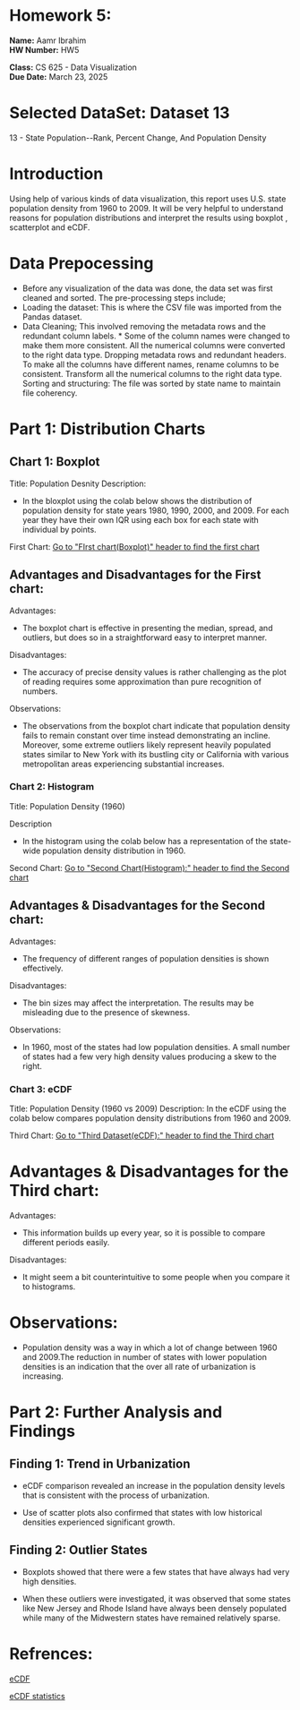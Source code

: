 # Homework 5: 
**Name:** Aamr Ibrahim  
**HW Number:** HW5 

**Class:** CS 625 - Data Visualization  
**Due Date:** March 23, 2025

# Selected DataSet: Dataset 13
13 - State Population--Rank, Percent Change, And Population Density

# Introduction
 Using help of various kinds of data visualization, this report uses U.S. state population density from  1960 to 2009. It will be very helpful to understand reasons for population distributions and interpret the results using boxplot , scatterplot and eCDF.

# Data Prepocessing
  * Before any visualization of the data was done, the data set was first cleaned and sorted. The  pre-processing steps include; 
   * Loading the dataset: This is where the CSV file was imported from the  Pandas dataset.  
   * Data Cleaning; This involved removing the metadata rows and the redundant column labels. 
    * Some of the column names were changed to make them more consistent. 
   All the numerical columns were converted to  the right data type.  Dropping metadata rows and redundant headers. To make all the columns have  different names, rename columns to be consistent. Transform all the numerical columns to the right data type.   Sorting and structuring: The file was sorted by state name to maintain file  coherency.

# Part 1: Distribution Charts

## Chart 1: Boxplot 
Title: Population Desnity
Description: 
*  In the bloxplot using the colab below shows the distribution of population density for state years  1980, 1990, 2000, and 2009. For each year  they have their own IQR using each box for each state with individual by points.


First Chart: 
[Go to "FIrst chart(Boxplot)" header to find the first chart](https://colab.research.google.com/drive/17AfgRxUys83maR09Go9oEZcE5RyK7Vxs#scrollTo=1IRpWuDCDcgI)

## Advantages and Disadvantages for the First chart:
Advantages:
*  The boxplot chart is effective in presenting the median, spread, and outliers, but does so  in a straightforward easy to interpret manner.

Disadvantages:

* The accuracy of precise density values is rather challenging as the plot of reading requires some approximation than pure  recognition of numbers.

Observations:

* The observations from the boxplot chart indicate that population density fails to remain constant over time instead demonstrating an incline. Moreover, some extreme outliers likely represent heavily populated states similar to New York with its bustling city or California with various metropolitan areas experiencing substantial increases.

### Chart 2: Histogram
Title: Population Density (1960)

Description

* In the histogram using the colab below has a representation of the state-wide population density distribution in 1960.

Second Chart:
[Go to "Second Chart(Histogram):" header to find the Second chart](https://colab.research.google.com/drive/17AfgRxUys83maR09Go9oEZcE5RyK7Vxs#scrollTo=1IRpWuDCDcgI)

## Advantages & Disadvantages for the Second chart:

Advantages: 
* The frequency of different ranges of population densities is shown effectively.

Disadvantages: 
* The bin sizes may affect the interpretation. The results may be misleading due to the presence of skewness. 

Observations:
* In 1960, most of the states had low population densities. A small number of states had a few very high density values producing a skew to the right.


### Chart 3: eCDF
Title:  Population Density (1960 vs 2009)
Description:
In the eCDF using the colab below compares population density distributions from 1960 and 2009.

Third Chart:
[Go to "Third Dataset(eCDF):" header to find the Third chart](https://colab.research.google.com/drive/17AfgRxUys83maR09Go9oEZcE5RyK7Vxs#scrollTo=1IRpWuDCDcgI)


# Advantages & Disadvantages for the Third chart:

 Advantages:
 * This information builds up every year, so it is possible to compare different periods easily.

 Disadvantages:
* It might seem a bit counterintuitive to some people when you compare it to histograms.

# Observations:
 * Population density was a way in which a lot of change between 1960 and  2009.The reduction in number of states with lower population densities is an indication that the over all rate of urbanization is increasing.

# Part 2: Further Analysis and Findings 

## Finding 1: Trend in Urbanization

* eCDF comparison revealed an increase in the population density levels that is consistent with the process of urbanization.

* Use of scatter plots also confirmed that states with low historical densities experienced significant growth.

## Finding 2: Outlier States

* Boxplots showed that there were a few states that have always had very high densities.

* When these outliers were investigated, it was observed that some states like New Jersey and Rhode Island have always been densely populated while many of the Midwestern states have remained relatively sparse.


# Refrences:
 [eCDF](https://www.mathworks.com/help/stats/ecdf.html)
 
 [eCDF statistics](https://library.virginia.edu/data/articles/understanding-empirical-cumulative-distribution-functions)
 














